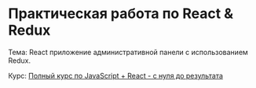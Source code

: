 # Практическая работа по React & Redux

Тема: React приложение административной панели с использованием Redux.

Курс: [Полный курс по JavaScript + React - с нуля до результата](https://www.udemy.com/course/javascript_full/)
